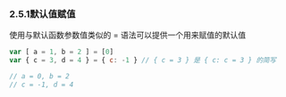 ### 2.5.1默认值赋值

使用与默认函数参数值类似的 = 语法可以提供一个用来赋值的默认值

```js
var [ a = 1, b = 2 ] = [0]
var { c = 3, d = 4 } = { c: -1 } // { c = 3 } 是 { c: c = 3 } 的简写

// a = 0, b = 2
// c = -1, d = 4
```

